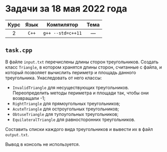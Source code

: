 # Задачи за 18 мая 2022 года
| Курс | Язык | Компилятор | Тема |
|:-:|:-:|:-:|:-:|
| 2 | `C++` | `g++ --std=c++11` | — |

## `task.cpp`
В файле `input.txt` перечислены длины сторон треугольников. Создать класс `Triangle`, в котором хранятся длины сторон, считанные с файла, и который позволяет вычислить периметр и площадь данного треугольника. Унаследовать от него классы:
+ `InvalidTriangle` для несуществующих треугольников. Переопределить методы периметра и площади так, чтобы они возвращали -1;
+ `RightTriangle` для прямоугольных треугольников;
+ `AcuteTriangle` для остроугольных треугольников;
+ `ObtuseTriangle` для тупоугольных треугольников;
+ `EquilateralTriangle` для равносторонних треугольников.

Составить списки каждого вида треугольников и вывести их в файл `output.txt`.

Вывод в консоль не используется.
